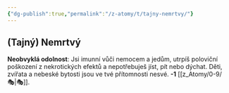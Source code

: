 ```yaml
---
{"dg-publish":true,"permalink":"/z-atomy/t/tajny-nemrtvy/"}
---
```


## (Tajný) Nemrtvý
**Neobvyklá odolnost**: Jsi imunní vůči nemocem a jedům, utrpíš poloviční poškození z nekrotických efektů a nepotřebuješ jíst, pít nebo dýchat. Děti, zvířata a nebeské bytosti jsou ve tvé přítomnosti nesvé. **-1** [[z_Atomy/0-9/🎭\|🎭]].